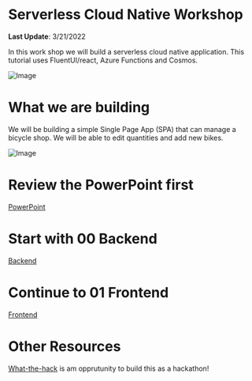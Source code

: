 # Serverless Cloud Native Workshop
**Last Update**: 3/21/2022

In this work shop we will build a serverless cloud native application. This tutorial uses FluentUI/react, Azure Functions and Cosmos.

![Image](https://github.com/usri/ServerlessCloudNativeWorkshop/blob/master/Docs/arch.png?raw=true)

<!---
# Overview Video
[![Watch the video](https://img.youtube.com/vi/GR660JdkQZ4/maxresdefault.jpg)](https://www.youtube.com/watch?v=GR660JdkQZ4)
--->

# What we are building
We will be building a simple Single Page App (SPA) that can manage a bicycle shop. We will be able to edit quantities and add new bikes.

![Image](https://github.com/usri/ServerlessCloudNativeWorkshop/blob/master/Docs/screen.png?raw=true)

# Review the PowerPoint first
[PowerPoint](https://github.com/usri/ServerlessCloudNativeWorkshop/blob/master/Creating%20a%20serverless%20cloud%20native%20app%20on%20Azure.pptx?raw=true)

# Start with 00 Backend
[Backend](https://github.com/usri/ServerlessCloudNativeWorkshop/blob/master/00-Setup%20Backend.docx?raw=true)

# Continue to 01 Frontend
[Frontend](https://github.com/usri/ServerlessCloudNativeWorkshop/blob/master/01-Setup%20Frontend.docx?raw=true)


# Other Resources
[What-the-hack](https://docs.microsoft.com/en-us/) is am opprutunity to build this as a hackathon!





